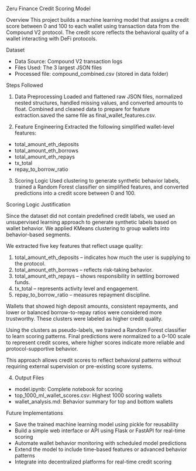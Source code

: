 Zeru Finance Credit Scoring Model

Overview
This project builds a machine learning model that assigns a credit score between 0 and 100 to each wallet using transaction data from the Compound V2 protocol. The credit score reflects the behavioral quality of a wallet interacting with DeFi protocols.

Dataset
- Data Source: Compound V2 transaction logs
- Files Used: The 3 largest JSON files
- Processed file: compound_combined.csv (stored in data folder)

Steps Followed

1. Data Preprocessing
Loaded and flattened raw JSON files, normalized nested structures, handled missing values, and converted amounts to float. Combined and cleaned data to prepare for feature extraction.saved the same file as final_wallet_features.csv.

2. Feature Engineering
Extracted the following simplified wallet-level features:
- total_amount_eth_deposits
- total_amount_eth_borrows
- total_amount_eth_repays
- tx_total
- repay_to_borrow_ratio

3. Scoring Logic
Used clustering to generate synthetic behavior labels, trained a Random Forest classifier on simplified features, and converted predictions into a credit score between 0 and 100.

Scoring Logic Justification

Since the dataset did not contain predefined credit labels, we used an unsupervised learning approach to generate synthetic labels based on wallet behavior. We applied KMeans clustering to group wallets into behavior-based segments.

We extracted five key features that reflect usage quality:
1. total_amount_eth_deposits – indicates how much the user is supplying to the protocol.
2. total_amount_eth_borrows – reflects risk-taking behavior.
3. total_amount_eth_repays – shows responsibility in settling borrowed funds.
4. tx_total – represents activity level and engagement.
5. repay_to_borrow_ratio – measures repayment discipline.

Wallets that showed high deposit amounts, consistent repayments, and lower or balanced borrow-to-repay ratios were considered more trustworthy. These clusters were labeled as higher credit quality.

Using the clusters as pseudo-labels, we trained a Random Forest classifier to learn scoring patterns. Final predictions were normalized to a 0–100 scale to represent credit scores, where higher scores indicate more reliable and protocol-supportive behavior.

This approach allows credit scores to reflect behavioral patterns without requiring external supervision or pre-existing score systems.



4. Output Files
- model.ipynb: Complete notebook for scoring
- top_1000_ml_wallet_scores.csv: Highest 1000 scoring wallets
- wallet_analysis.md: Behavior summary for top and bottom wallets

Future Implementations
- Save the trained machine learning model using pickle for reusability
- Build a simple web interface or API using Flask or FastAPI for real-time scoring
- Automate wallet behavior monitoring with scheduled model predictions
- Extend the model to include time-based features or advanced behavior patterns
- Integrate into decentralized platforms for real-time credit scoring

